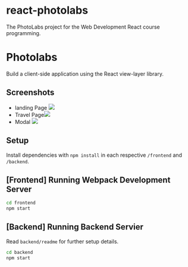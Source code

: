 # react-photolabs
The PhotoLabs project for the Web Development React course programming.

# Photolabs
Build a client-side application using the React view-layer library.

## Screenshots
- landing Page <img src="docs/PhotoLabs.png">
- Travel Page<img src="docs/PhotoLabs Travel.png">
- Modal <img src="docs/PhotoLabs Modal.png">

## Setup
Install dependencies with `npm install` in each respective `/frontend` and `/backend`.

## [Frontend] Running Webpack Development Server

```sh
cd frontend
npm start
```

## [Backend] Running Backend Servier

Read `backend/readme` for further setup details.

```sh
cd backend
npm start
```
